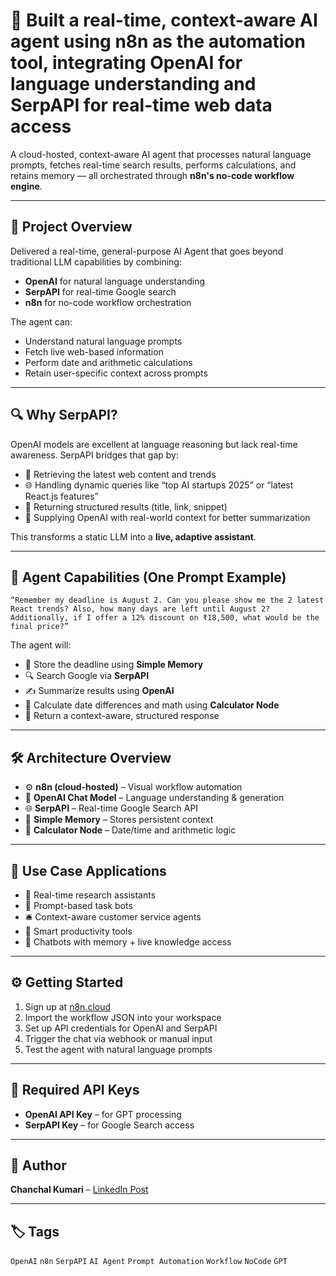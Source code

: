 # 🧠 Built a real-time, context-aware AI agent using n8n as the automation tool, integrating OpenAI for language understanding and SerpAPI for real-time web data access

A cloud-hosted, context-aware AI agent that processes natural language prompts, fetches real-time search results, performs calculations, and retains memory — all orchestrated through **n8n's no-code workflow engine**.

---

## 🚀 Project Overview

Delivered a real-time, general-purpose AI Agent that goes beyond traditional LLM capabilities by combining:

* **OpenAI** for natural language understanding
* **SerpAPI** for real-time Google search
* **n8n** for no-code workflow orchestration

The agent can:

* Understand natural language prompts
* Fetch live web-based information
* Perform date and arithmetic calculations
* Retain user-specific context across prompts

---

## 🔍 Why SerpAPI?

OpenAI models are excellent at language reasoning but lack real-time awareness.
SerpAPI bridges that gap by:

* 🔎 Retrieving the latest web content and trends
* 🌐 Handling dynamic queries like “top AI startups 2025” or “latest React.js features”
* 📄 Returning structured results (title, link, snippet)
* 🧠 Supplying OpenAI with real-world context for better summarization

This transforms a static LLM into a **live, adaptive assistant**.

---

## 🧠 Agent Capabilities (One Prompt Example)

```
“Remember my deadline is August 2. Can you please show me the 2 latest React trends? Also, how many days are left until August 2? Additionally, if I offer a 12% discount on ₹18,500, what would be the final price?”
```

The agent will:

* 📌 Store the deadline using **Simple Memory**
* 🔍 Search Google via **SerpAPI**
* ✍️ Summarize results using **OpenAI**
* 🧮 Calculate date differences and math using **Calculator Node**
* 🧾 Return a context-aware, structured response

---

## 🛠️ Architecture Overview

* ⚙️ **n8n (cloud-hosted)** – Visual workflow automation
* 🧠 **OpenAI Chat Model** – Language understanding & generation
* 🌐 **SerpAPI** – Real-time Google Search API
* 🧷 **Simple Memory** – Stores persistent context
* 🧮 **Calculator Node** – Date/time and arithmetic logic

---

## 🎯 Use Case Applications

* 🔬 Real-time research assistants
* 💬 Prompt-based task bots
* 🛎️ Context-aware customer service agents
* 📅 Smart productivity tools
* 🤖 Chatbots with memory + live knowledge access

---

## ⚙️ Getting Started

1. Sign up at [n8n.cloud](https://n8n.io)
2. Import the workflow JSON into your workspace
3. Set up API credentials for OpenAI and SerpAPI
4. Trigger the chat via webhook or manual input
5. Test the agent with natural language prompts

---

## 🔐 Required API Keys

* **OpenAI API Key** – for GPT processing
* **SerpAPI Key** – for Google Search access

---

## 🤖 Author

**Chanchal Kumari** – [LinkedIn Post](https://www.linkedin.com/posts/chanchal-kumari-219aba335_openai-serpapi-n8n-activity-7341350604276953088-hdTc?utm_source=share&utm_medium=member_desktop&rcm=ACoAAFRYx7UBK5hZk8wZseS4vYVgWgFZCllXc-w)

---

## 🏷️ Tags

`OpenAI` `n8n` `SerpAPI` `AI Agent` `Prompt Automation` `Workflow` `NoCode` `GPT`
